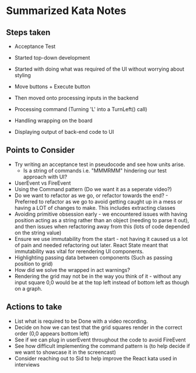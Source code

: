 # Summarized Kata Notes

## Steps taken

- Acceptance Test
- Started top-down development
- Started with doing what was required of the UI without worrying about styling
- Move buttons + Execute button

- Then moved onto processing inputs in the backend
- Processing command (Turning 'L' into a TurnLeft() call)
- Handling wrapping on the board
- Displaying output of back-end code to UI

## Points to Consider

- Try writing an acceptance test in pseudocode and see how units arise.
    - Is a string of commands i.e. "MMMRMM" hindering our test approach with UI?
- UserEvent vs FireEvent
- Using the Command pattern (Do we want it as a seperate video?)
- Do we want to refactor as we go, or refactor towards the end? - Preferred to refactor as we go to avoid getting caught up in a mess or having a LOT of changes to make. This includes extracting classes
- Avoiding primitive obsession early - we encountered issues with having position acting as a string rather than an object (needing to parse it out), and then issues when refactoring away from this (lots of code depended on the string value)
- Ensure we use immutability from the start - not having it caused us a lot of pain and needed refactoring out later. React State meant that immutability was vital for rerendering UI components.
- Highlighting passing data between components (Such as passing position to grid)
- How did we solve the wrapped in act warnings?
- Rendering the grid may not be in the way you think of it - without any input square 0,0 would be at the top left instead of bottom left as though on a graph.

## Actions to take

- List what is required to be Done with a video recording.
- Decide on how we can test that the grid squares render in the correct order (0,0 appears bottom left)
- See if we can plug in userEvent throughout the code to avoid FireEvent
- See how difficult implementing the command pattern is (to help decide if we want to showcase it in the screencast)
- Consider reaching out to Sid to help improve the React kata used in interviews
